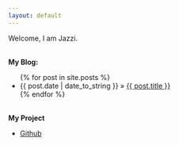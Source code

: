 ```yaml
---
layout: default
---
```

<p>
  Welcome, I am Jazzi.
</p>

<p><br /><b>My Blog:</b></p>
  <ul class="posts">
    {% for post in site.posts %}
      <li><span>{{ post.date | date_to_string }}</span> &raquo; <a href="{{ post.url }}">{{ post.title }}</a></li>
    {% endfor %}
  </ul>

<p><br /><b>My Project</b></p>
<ul>
  <li><a href="https://github.com/jazzi">Github</a></li>
</ul>


